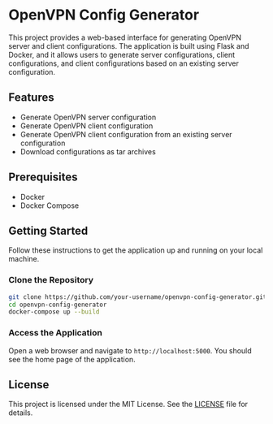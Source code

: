 # OpenVPN Config Generator

This project provides a web-based interface for generating OpenVPN server and client configurations. The application is built using Flask and Docker, and it allows users to generate server configurations, client configurations, and client configurations based on an existing server configuration.

## Features

- Generate OpenVPN server configuration
- Generate OpenVPN client configuration
- Generate OpenVPN client configuration from an existing server configuration
- Download configurations as tar archives

## Prerequisites

- Docker
- Docker Compose

## Getting Started

Follow these instructions to get the application up and running on your local machine.

### Clone the Repository

```sh
git clone https://github.com/your-username/openvpn-config-generator.git
cd openvpn-config-generator
docker-compose up --build
```

### Access the Application

Open a web browser and navigate to `http://localhost:5000`. You should see the home page of the application.

## License

This project is licensed under the MIT License. See the [LICENSE](LICENSE) file for details.
